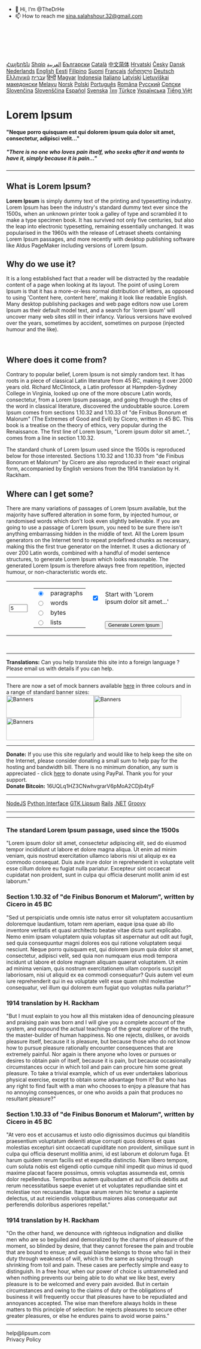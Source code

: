 - 👋 Hi, I’m @TheDrHe
- 📫 How to reach me sina.salahshour.32@gmail.com

<!---
:)
--->
<html lang="en"><head>
<title>Lorem Ipsum - All the facts - Lipsum generator</title>
    <meta name="keywords" content="Lorem Ipsum, Lipsum, Lorem, Ipsum, Text, Generate, Generator, Facts, Information, What, Why, Where, Dummy Text, Typesetting, Printing, de Finibus, Bonorum et Malorum, de Finibus Bonorum et Malorum, Extremes of Good and Evil, Cicero, Latin, Garbled, Scrambled, Lorem ipsum dolor sit amet, dolor, sit amet, consectetur, adipiscing, elit, sed, eiusmod, tempor, incididunt">
    <meta name="description" content="Reference site about Lorem Ipsum, giving information on its origins, as well as a random Lipsum generator.">
    <meta name="viewport" content="width=device-width,initial-scale=1.0">
    <meta http-equiv="content-type" content="text/html; charset=utf-8">
    <script async="" src="//www.google-analytics.com/analytics.js"></script><script async="" type="text/javascript" src="https://quantcast.mgr.consensu.org/choice/SbtDyS4yjPaRj/lipsum.com/choice.js"></script><script async="" src="//c.amazon-adsystem.com/aax2/apstag.js"></script><script type="text/javascript" async="" src="https://cdn.jsdelivr.net/gh/bidder-dev/prebid@master/4.23.0.js"></script><script type="text/javascript" async="" src="https://securepubads.g.doubleclick.net/tag/js/gpt.js"></script><script type="text/javascript" src="https://cdn.bidder.dev/clients/15188745/Lipsum/sa-script.js"></script><link rel="preconnect" href="https://cdn.jsdelivr.net/gh/bidder-dev/prebid@master/4.23.0.js"><link rel="preconnect" href="https://securepubads.g.doubleclick.net/tag/js/gpt.js"><link rel="preconnect" href="https://c.amazon-adsystem.com/aax2/apstag.js"><link rel="preconnect" href="https://cdn.jsdelivr.net/gh/leya/leyajs@1.0.20/dist/main.js">
    <link rel="icon" type="image/x-icon" href="/favicon.ico">
    <link rel="stylesheet" type="text/css" href="/css/180321.css">
    <!-- Avocet Secure JavaScript Pixel - Website: Lipsum - 5e88559ea6073220677e11e7 -->
    <script src="//ads.avocet.io/s?add=5e88559ea6073220677e11e7&amp;ty=j"></script>
    <!-- end -->
</head>
<body>
<div id="Outer">

<div class="banner" style="min-height:90px"><div id="div-gpt-ad-1456148316198-0">
<script type="text/javascript">googletag.cmd.push(function() { googletag.display("div-gpt-ad-1456148316198-0"); });</script>
</div></div>

<div id="Inner">

<div id="Languages"><a href="http://hy.lipsum.com/">Հայերեն</a> <a href="http://sq.lipsum.com/">Shqip</a> <span class="ltr" dir="ltr"><a href="http://ar.lipsum.com/">‫العربية</a></span> <a href="http://bg.lipsum.com/">Български</a> <a href="http://ca.lipsum.com/">Català</a> <a href="http://cn.lipsum.com/">中文简体</a> <a href="http://hr.lipsum.com/">Hrvatski</a> <a href="http://cs.lipsum.com/">Česky</a> <a href="http://da.lipsum.com/">Dansk</a> <a href="http://nl.lipsum.com/">Nederlands</a> <a class="zz" href="http://www.lipsum.com/">English</a> <a href="http://et.lipsum.com/">Eesti</a> <a href="http://ph.lipsum.com/">Filipino</a> <a href="http://fi.lipsum.com/">Suomi</a> <a href="http://fr.lipsum.com/">Français</a> <a href="http://ka.lipsum.com/">ქართული</a> <a href="http://de.lipsum.com/">Deutsch</a> <a href="http://el.lipsum.com/">Ελληνικά</a> <span class="ltr" dir="ltr"><a href="http://he.lipsum.com/">‫עברית</a></span> <a href="http://hi.lipsum.com/">हिन्दी</a> <a href="http://hu.lipsum.com/">Magyar</a> <a href="http://id.lipsum.com/">Indonesia</a> <a href="http://it.lipsum.com/">Italiano</a> <a href="http://lv.lipsum.com/">Latviski</a> <a href="http://lt.lipsum.com/">Lietuviškai</a> <a href="http://mk.lipsum.com/">македонски</a> <a href="http://ms.lipsum.com/">Melayu</a> <a href="http://no.lipsum.com/">Norsk</a> <a href="http://pl.lipsum.com/">Polski</a> <a href="http://pt.lipsum.com/">Português</a> <a href="http://ro.lipsum.com/">Româna</a> <a href="http://ru.lipsum.com/">Pyccкий</a> <a href="http://sr.lipsum.com/">Српски</a> <a href="http://sk.lipsum.com/">Slovenčina</a> <a href="http://sl.lipsum.com/">Slovenščina</a> <a href="http://es.lipsum.com/">Español</a> <a href="http://sv.lipsum.com/">Svenska</a> <a href="http://th.lipsum.com/">ไทย</a> <a href="http://tr.lipsum.com/">Türkçe</a> <a href="http://uk.lipsum.com/">Українська</a> <a href="http://vi.lipsum.com/">Tiếng Việt</a> </div>

<h1>Lorem Ipsum</h1>
<h4>"Neque porro quisquam est qui dolorem ipsum quia dolor sit amet, consectetur, adipisci velit..."</h4>
<h5>"There is no one who loves pain itself, who seeks after it and wants to have it, simply because it is pain..."</h5>


<hr>

<div id="Content">
<div id="bannerL"><div id="div-gpt-ad-1474537762122-2">
<script type="text/javascript">googletag.cmd.push(function() { googletag.display("div-gpt-ad-1474537762122-2"); });</script>
</div></div>
<div id="bannerR"><div id="div-gpt-ad-1474537762122-3">
<script type="text/javascript">googletag.cmd.push(function() { googletag.display("div-gpt-ad-1474537762122-3"); });</script>
</div></div>
<div id="Panes"><div>
<h2>What is Lorem Ipsum?</h2>
<p><strong>Lorem Ipsum</strong> is simply dummy text of the printing and typesetting industry. Lorem Ipsum has been the industry's standard dummy text ever since the 1500s, when an unknown printer took a galley of type and scrambled it to make a type specimen book. It has survived not only five centuries, but also the leap into electronic typesetting, remaining essentially unchanged. It was popularised in the 1960s with the release of Letraset sheets containing Lorem Ipsum passages, and more recently with desktop publishing software like Aldus PageMaker including versions of Lorem Ipsum.</p>
</div><div>
<h2>Why do we use it?</h2>
<p>It is a long established fact that a reader will be distracted by the readable content of a page when looking at its layout. The point of using Lorem Ipsum is that it has a more-or-less normal distribution of letters, as opposed to using 'Content here, content here', making it look like readable English. Many desktop publishing packages and web page editors now use Lorem Ipsum as their default model text, and a search for 'lorem ipsum' will uncover many web sites still in their infancy. Various versions have evolved over the years, sometimes by accident, sometimes on purpose (injected humour and the like).</p>
</div><br><div>
<h2>Where does it come from?</h2>
<p>Contrary to popular belief, Lorem Ipsum is not simply random text. It has roots in a piece of classical Latin literature from 45 BC, making it over 2000 years old. Richard McClintock, a Latin professor at Hampden-Sydney College in Virginia, looked up one of the more obscure Latin words, consectetur, from a Lorem Ipsum passage, and going through the cites of the word in classical literature, discovered the undoubtable source. Lorem Ipsum comes from sections 1.10.32 and 1.10.33 of "de Finibus Bonorum et Malorum" (The Extremes of Good and Evil) by Cicero, written in 45 BC. This book is a treatise on the theory of ethics, very popular during the Renaissance. The first line of Lorem Ipsum, "Lorem ipsum dolor sit amet..", comes from a line in section 1.10.32.</p><p>The standard chunk of Lorem Ipsum used since the 1500s is reproduced below for those interested. Sections 1.10.32 and 1.10.33 from "de Finibus Bonorum et Malorum" by Cicero are also reproduced in their exact original form, accompanied by English versions from the 1914 translation by H. Rackham.</p>
</div><div>
<h2>Where can I get some?</h2>
<p>There are many variations of passages of Lorem Ipsum available, but the majority have suffered alteration in some form, by injected humour, or randomised words which don't look even slightly believable. If you are going to use a passage of Lorem Ipsum, you need to be sure there isn't anything embarrassing hidden in the middle of text. All the Lorem Ipsum generators on the Internet tend to repeat predefined chunks as necessary, making this the first true generator on the Internet. It uses a dictionary of over 200 Latin words, combined with a handful of model sentence structures, to generate Lorem Ipsum which looks reasonable. The generated Lorem Ipsum is therefore always free from repetition, injected humour, or non-characteristic words etc.</p>
<form method="post" action="/feed/html"><table style="width:100%"><tbody><tr><td rowspan="2"><input type="text" name="amount" value="5" size="3" id="amount"></td><td rowspan="2"><table style="text-align:left"><tbody><tr><td style="width:20px"><input type="radio" name="what" value="paras" id="paras" checked="checked"></td><td><label for="paras">paragraphs</label></td></tr><tr><td style="width:20px"><input type="radio" name="what" value="words" id="words"></td><td><label for="words">words</label></td></tr><tr><td style="width:20px"><input type="radio" name="what" value="bytes" id="bytes"></td><td><label for="bytes">bytes</label></td></tr><tr><td style="width:20px"><input type="radio" name="what" value="lists" id="lists"></td><td><label for="lists">lists</label></td></tr></tbody></table></td><td style="width:20px"><input type="checkbox" name="start" id="start" value="yes" checked="checked"></td><td style="text-align:left"><label for="start">Start with 'Lorem<br>ipsum dolor sit amet...'</label></td></tr><tr><td></td><td style="text-align:left"><input type="submit" name="generate" id="generate" value="Generate Lorem Ipsum"></td></tr></tbody></table></form></div><br></div>
<hr><div class="boxed"><strong>Translations:</strong> Can you help translate this site into a foreign language ? Please email us with details if you can help.</div>

<hr><div class="boxed">There are now a set of mock banners available <a href="/banners" class="lnk">here</a> in three colours and in a range of standard banner sizes:<br><a href="/banners"><img src="/images/banners/black_234x60.gif" alt="Banners" width="234" height="60"></a><a href="/banners"><img src="/images/banners/grey_234x60.gif" alt="Banners" width="234" height="60"></a><a href="/banners"><img src="/images/banners/white_234x60.gif" alt="Banners" width="234" height="60"></a></div>

<hr><div class="boxed"><strong>Donate:</strong> If you use this site regularly and would like to help keep the site on the Internet, please consider donating a small sum to help pay for the hosting and bandwidth bill. There is no minimum donation, any sum is appreciated - click <a target="_blank" href="/donate" class="lnk">here</a> to donate using PayPal. Thank you for your support.</div>
<div class="boxed"><strong>Donate Bitcoin:</strong> 16UQLq1HZ3CNwhvgrarV6pMoA2CDjb4tyF</div>

<hr><div class="boxed" id="Packages">
<a target="_blank" rel="noopener" href="https://github.com/traviskaufman/node-lipsum">NodeJS</a>
<a target="_blank" rel="noopener" href="http://code.google.com/p/pypsum/">Python Interface</a>
<a target="_blank" rel="noopener" href="http://gtklipsum.sourceforge.net/">GTK Lipsum</a>
<a target="_blank" rel="noopener" href="http://github.com/gsavage/lorem_ipsum/tree/master">Rails</a>
<a target="_blank" rel="noopener" href="https://github.com/cerkit/LoremIpsum/">.NET</a>
<a target="_blank" rel="noopener" href="http://groovyconsole.appspot.com/script/64002">Groovy</a>
</div>

<hr><div id="Lipsum-Unit5" style="margin:10px 0">
<script type="text/javascript">googletag.cmd.push(function() { googletag.display("Lipsum-Unit5"); });</script>
</div>
<hr><div id="Translation">

<h3>The standard Lorem Ipsum passage, used since the 1500s</h3><p>"Lorem ipsum dolor sit amet, consectetur adipiscing elit, sed do eiusmod tempor incididunt ut labore et dolore magna aliqua. Ut enim ad minim veniam, quis nostrud exercitation ullamco laboris nisi ut aliquip ex ea commodo consequat. Duis aute irure dolor in reprehenderit in voluptate velit esse cillum dolore eu fugiat nulla pariatur. Excepteur sint occaecat cupidatat non proident, sunt in culpa qui officia deserunt mollit anim id est laborum."</p><h3>Section 1.10.32 of "de Finibus Bonorum et Malorum", written by Cicero in 45 BC</h3><p>"Sed ut perspiciatis unde omnis iste natus error sit voluptatem accusantium doloremque laudantium, totam rem aperiam, eaque ipsa quae ab illo inventore veritatis et quasi architecto beatae vitae dicta sunt explicabo. Nemo enim ipsam voluptatem quia voluptas sit aspernatur aut odit aut fugit, sed quia consequuntur magni dolores eos qui ratione voluptatem sequi nesciunt. Neque porro quisquam est, qui dolorem ipsum quia dolor sit amet, consectetur, adipisci velit, sed quia non numquam eius modi tempora incidunt ut labore et dolore magnam aliquam quaerat voluptatem. Ut enim ad minima veniam, quis nostrum exercitationem ullam corporis suscipit laboriosam, nisi ut aliquid ex ea commodi consequatur? Quis autem vel eum iure reprehenderit qui in ea voluptate velit esse quam nihil molestiae consequatur, vel illum qui dolorem eum fugiat quo voluptas nulla pariatur?"</p>
<h3>1914 translation by H. Rackham</h3>
<p>"But I must explain to you how all this mistaken idea of denouncing pleasure and praising pain was born and I will give you a complete account of the system, and expound the actual teachings of the great explorer of the truth, the master-builder of human happiness. No one rejects, dislikes, or avoids pleasure itself, because it is pleasure, but because those who do not know how to pursue pleasure rationally encounter consequences that are extremely painful. Nor again is there anyone who loves or pursues or desires to obtain pain of itself, because it is pain, but because occasionally circumstances occur in which toil and pain can procure him some great pleasure. To take a trivial example, which of us ever undertakes laborious physical exercise, except to obtain some advantage from it? But who has any right to find fault with a man who chooses to enjoy a pleasure that has no annoying consequences, or one who avoids a pain that produces no resultant pleasure?"</p>
<h3>Section 1.10.33 of "de Finibus Bonorum et Malorum", written by Cicero in 45 BC</h3>
<p>"At vero eos et accusamus et iusto odio dignissimos ducimus qui blanditiis praesentium voluptatum deleniti atque corrupti quos dolores et quas molestias excepturi sint occaecati cupiditate non provident, similique sunt in culpa qui officia deserunt mollitia animi, id est laborum et dolorum fuga. Et harum quidem rerum facilis est et expedita distinctio. Nam libero tempore, cum soluta nobis est eligendi optio cumque nihil impedit quo minus id quod maxime placeat facere possimus, omnis voluptas assumenda est, omnis dolor repellendus. Temporibus autem quibusdam et aut officiis debitis aut rerum necessitatibus saepe eveniet ut et voluptates repudiandae sint et molestiae non recusandae. Itaque earum rerum hic tenetur a sapiente delectus, ut aut reiciendis voluptatibus maiores alias consequatur aut perferendis doloribus asperiores repellat."</p>
<h3>1914 translation by H. Rackham</h3>
<p>"On the other hand, we denounce with righteous indignation and dislike men who are so beguiled and demoralized by the charms of pleasure of the moment, so blinded by desire, that they cannot foresee the pain and trouble that are bound to ensue; and equal blame belongs to those who fail in their duty through weakness of will, which is the same as saying through shrinking from toil and pain. These cases are perfectly simple and easy to distinguish. In a free hour, when our power of choice is untrammelled and when nothing prevents our being able to do what we like best, every pleasure is to be welcomed and every pain avoided. But in certain circumstances and owing to the claims of duty or the obligations of business it will frequently occur that pleasures have to be repudiated and annoyances accepted. The wise man therefore always holds in these matters to this principle of selection: he rejects pleasures to secure other greater pleasures, or else he endures pains to avoid worse pains."</p>
</div>

</div>

<hr>

<div class="boxed"><a style="text-decoration:none" href="mailto:help@lipsum.com">help@lipsum.com</a><br><a style="text-decoration:none" target="_blank" href="/privacy.pdf">Privacy Policy</a></div>



</div>

<div class="banner" style="min-height:90px"><div id="div-gpt-ad-1456148316198-1">
<script type="text/javascript">googletag.cmd.push(function() { googletag.display("div-gpt-ad-1456148316198-1"); });</script>
</div></div>

</div>

 <script>
  (function(i,s,o,g,r,a,m){i['GoogleAnalyticsObject']=r;i[r]=i[r]||function(){
  (i[r].q=i[r].q||[]).push(arguments)},i[r].l=1*new Date();a=s.createElement(o),
  m=s.getElementsByTagName(o)[0];a.async=1;a.src=g;m.parentNode.insertBefore(a,m)
  })(window,document,'script','//www.google-analytics.com/analytics.js','ga');
  ga('create', 'UA-15036679-1', '.lipsum.com');
  ga('send', 'pageview');
</script> 
<!-- Generated in 0.007 seconds -->

<iframe style="display: none;" name="__tcfapiLocator"></iframe></body></html>
